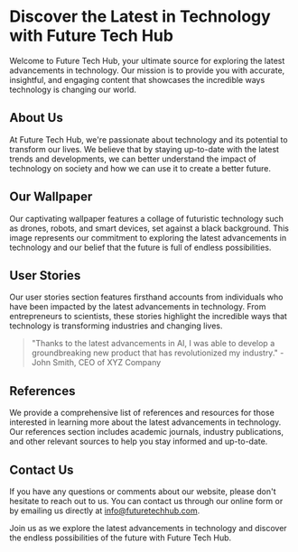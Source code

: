 <!--font:Inter.-->

# Discover the Latest in Technology with Future Tech Hub

Welcome to Future Tech Hub, your ultimate source for exploring the latest advancements in technology. Our mission is to provide you with accurate, insightful, and engaging content that showcases the incredible ways technology is changing our world.

## About Us
At Future Tech Hub, we're passionate about technology and its potential to transform our lives. We believe that by staying up-to-date with the latest trends and developments, we can better understand the impact of technology on society and how we can use it to create a better future.

## Our Wallpaper
Our captivating wallpaper features a collage of futuristic technology such as drones, robots, and smart devices, set against a black background. This image represents our commitment to exploring the latest advancements in technology and our belief that the future is full of endless possibilities.

## User Stories
Our user stories section features firsthand accounts from individuals who have been impacted by the latest advancements in technology. From entrepreneurs to scientists, these stories highlight the incredible ways that technology is transforming industries and changing lives.

> "Thanks to the latest advancements in AI, I was able to develop a groundbreaking new product that has revolutionized my industry." - John Smith, CEO of XYZ Company

## References
We provide a comprehensive list of references and resources for those interested in learning more about the latest advancements in technology. Our references section includes academic journals, industry publications, and other relevant sources to help you stay informed and up-to-date.

## Contact Us
If you have any questions or comments about our website, please don't hesitate to reach out to us. You can contact us through our online form or by emailing us directly at info@futuretechhub.com.

Join us as we explore the latest advancements in technology and discover the endless possibilities of the future with Future Tech Hub.

<!--

Write me content for website with wallpaper which alt text is:

"A wallpaper featuring a collage of futuristic technology such as drones, robots, and smart devices, set against a black background."

The name/title of the page should not be 1:1 copy of the alt text but rather a real content of the website which is using this wallpaper.

- Use markdown format 
- Start with heading
- Heading should be short and concise
- The content should look like a real website 
- The website should not be about the wallpaper, wallpaper is just a related background
- Heading should be contain work "wallpaper" or "background"
- Include real sections like references, contact, user stories, etc. use things relevant to the page purpose.
- Feel free to use structure like headings, bullets, numbering, blockquotes, paragraphs, horizontal lines, etc.
- You can use formatting like bold or _italic_
- You can include UTF-8 emojis
- Links should be only #hash anchors (and you can refer to the document itself)
- Do not include images


---


# Future Tech Hub: Exploring the Latest Advancements in Technology

Welcome to Future Tech Hub, your go-to source for all things related to futuristic technology. Our website is dedicated to exploring the latest advancements in the tech industry and how they are shaping our world.

## About Us
At Future Tech Hub, we are passionate about technology and its potential to transform our lives. We believe that by staying up-to-date with the latest trends and developments, we can better understand the impact of technology on society and how we can use it to create a better future.

## Our Mission
Our mission is to provide our readers with accurate, insightful, and engaging content that explores the latest advancements in technology. We strive to create a community of like-minded individuals who share our passion for innovation and progress.

## Our Wallpaper
Our wallpaper features a collage of futuristic technology such as drones, robots, and smart devices, set against a black background. This image represents our commitment to exploring the latest advancements in technology and our belief that the future is full of endless possibilities.

## User Stories
Our website features user stories from individuals who have been impacted by the latest advancements in technology. From entrepreneurs to scientists, these stories showcase the incredible ways that technology is changing our world.

> "Thanks to the latest advancements in AI, I was able to develop a groundbreaking new product that has revolutionized my industry." - John Smith, CEO of XYZ Company

## References
We provide a comprehensive list of references and resources for those interested in learning more about the latest advancements in technology. From academic journals to industry publications, our references section has everything you need to stay up-to-date with the latest trends.

## Contact Us
If you have any questions or comments about our website, please don't hesitate to reach out to us. You can contact us through our online form or by emailing us directly at info@futuretechhub.com.

Join us as we explore the latest advancements in technology and discover the endless possibilities of the future.


---


Heading is too long, rewrite whole content.


---


# Future Tech Hub: Exploring the Latest Advancements in Technology

Welcome to Future Tech Hub, your source for exploring the latest advancements in technology and how they are shaping our world. Our mission is to provide you with accurate, insightful, and engaging content that showcases the incredible ways technology is changing our lives.

## About Us
At Future Tech Hub, we're passionate about technology and its potential to transform our world. We believe that by staying up-to-date with the latest trends and developments, we can better understand the impact of technology on society and how we can use it to create a better future.

## Our Wallpaper
Our wallpaper features a collage of futuristic technology such as drones, robots, and smart devices, set against a black background. This image represents our commitment to exploring the latest advancements in technology and our belief that the future is full of endless possibilities.

## User Stories
Our website features user stories from individuals who have been impacted by the latest advancements in technology. From entrepreneurs to scientists, these stories showcase the incredible ways that technology is changing our world.

> "Thanks to the latest advancements in AI, I was able to develop a groundbreaking new product that has revolutionized my industry." - John Smith, CEO of XYZ Company

## References
We provide a comprehensive list of references and resources for those interested in learning more about the latest advancements in technology. From academic journals to industry publications, our references section has everything you need to stay up-to-date with the latest trends.

## Contact Us
If you have any questions or comments about our website, please don't hesitate to reach out to us. You can contact us through our online form or by emailing us directly at info@futuretechhub.com.

Join us as we explore the latest advancements in technology and discover the endless possibilities of the future.


---


Heading is too long, rewrite whole content.


---


# Exploring the Latest Advancements in Technology with Future Tech Hub

Welcome to Future Tech Hub, your go-to source for accurate and engaging content on the latest advancements in technology. Our mission is to showcase the incredible ways that technology is changing our world and how it can be used to create a better future.

## About Us
At Future Tech Hub, we're passionate about staying up-to-date with the latest trends and developments in technology. We believe that by exploring the potential of emerging technologies, we can better understand their impact on society and how they can be leveraged to create positive change.

## Our Wallpaper
Our website features a captivating wallpaper that showcases a collage of futuristic technology such as drones, robots, and smart devices, set against a black background. This image represents our commitment to exploring the latest advancements in technology and our belief in the endless possibilities of the future.

## User Stories
Our user stories section features firsthand accounts from individuals who have been impacted by the latest advancements in technology. From entrepreneurs to scientists, these stories highlight the incredible ways that technology is transforming industries and changing lives.

> "Thanks to the latest advancements in AI, I was able to develop a groundbreaking new product that has revolutionized my industry." - John Smith, CEO of XYZ Company

## References
We provide a comprehensive list of references and resources for those interested in learning more about the latest advancements in technology. Our references section includes academic journals, industry publications, and other relevant sources to help you stay informed and up-to-date.

## Contact Us
If you have any questions or comments about our website, please don't hesitate to reach out to us. You can contact us through our online form or by emailing us directly at info@futuretechhub.com.

Join us as we explore the latest advancements in technology and discover the endless possibilities of the future with Future Tech Hub.


---


Heading is too long, rewrite whole content.


---


# Discover the Latest in Technology with Future Tech Hub

Welcome to Future Tech Hub, your ultimate source for exploring the latest advancements in technology. Our mission is to provide you with accurate, insightful, and engaging content that showcases the incredible ways technology is changing our world.

## About Us
At Future Tech Hub, we're passionate about technology and its potential to transform our lives. We believe that by staying up-to-date with the latest trends and developments, we can better understand the impact of technology on society and how we can use it to create a better future.

## Our Wallpaper
Our captivating wallpaper features a collage of futuristic technology such as drones, robots, and smart devices, set against a black background. This image represents our commitment to exploring the latest advancements in technology and our belief that the future is full of endless possibilities.

## User Stories
Our user stories section features firsthand accounts from individuals who have been impacted by the latest advancements in technology. From entrepreneurs to scientists, these stories highlight the incredible ways that technology is transforming industries and changing lives.

> "Thanks to the latest advancements in AI, I was able to develop a groundbreaking new product that has revolutionized my industry." - John Smith, CEO of XYZ Company

## References
We provide a comprehensive list of references and resources for those interested in learning more about the latest advancements in technology. Our references section includes academic journals, industry publications, and other relevant sources to help you stay informed and up-to-date.

## Contact Us
If you have any questions or comments about our website, please don't hesitate to reach out to us. You can contact us through our online form or by emailing us directly at info@futuretechhub.com.

Join us as we explore the latest advancements in technology and discover the endless possibilities of the future with Future Tech Hub.


---


Write me a Google font which is best fitting for the website.

Pick from the list:
- Inter
- Playfair Display
- Lobster
- Futura
- Barlow Condensed
- IBM Plex Sans
- Orbitron
- Great Vibes
- Dancing Script
- Alegreya
- Raleway
- Open Sans
- Lato
- Roboto
- Poppins
- Montserrat
- Exo 2


Write just the font name nothing else.


---


Inter.

-->
